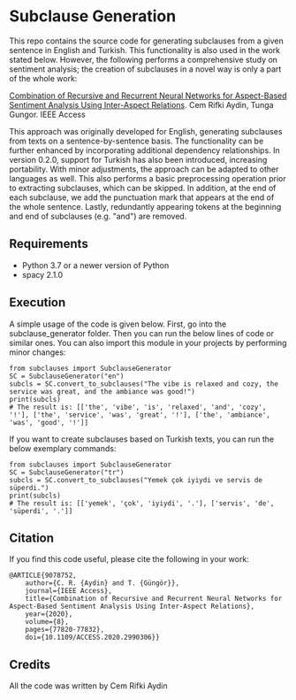# Subclause Generation
This repo contains the source code for generating subclauses from a given sentence in English and Turkish. This functionality is also used in the work stated below. However, the following performs a comprehensive study on sentiment analysis; the creation of subclauses in a novel way is only a part of the whole work:

[Combination of Recursive and Recurrent Neural Networks for Aspect-Based Sentiment Analysis Using Inter-Aspect Relations](https://ieeexplore.ieee.org/document/9078752).
Cem Rifki Aydin, Tunga Gungor. IEEE Access

This approach was originally developed for English, generating subclauses from texts on a sentence-by-sentence basis. The functionality can be further enhanced by incorporating additional dependency relationships. In version 0.2.0, support for Turkish has also been introduced, increasing portability. With minor adjustments, the approach can be adapted to other languages as well. This also performs a basic preprocessing operation prior to extracting subclauses, which can be skipped. In addition, at the end of each subclause, we add the punctuation mark that appears at the end of the whole sentence. Lastly, redundantly appearing tokens at the beginning and end of subclauses (e.g. "and") are removed.

## Requirements

- Python 3.7 or a newer version of Python
- spacy 2.1.0

## Execution

A simple usage of the code is given below. First, go into the subclause_generator folder. Then you can run the below lines of code or similar ones. You can also import this module in your projects by performing minor changes:

```
from subclauses import SubclauseGenerator
SC = SubclauseGenerator("en")
subcls = SC.convert_to_subclauses("The vibe is relaxed and cozy, the service was great, and the ambiance was good!")
print(subcls)
# The result is: [['the', 'vibe', 'is', 'relaxed', 'and', 'cozy', '!'], ['the', 'service', 'was', 'great', '!'], ['the', 'ambiance', 'was', 'good', '!']]
```

If you want to create subclauses based on Turkish texts, you can run the below exemplary commands:

```
from subclauses import SubclauseGenerator
SC = SubclauseGenerator("tr")
subcls = SC.convert_to_subclauses("Yemek çok iyiydi ve servis de süperdi.")
print(subcls)
# The result is: [['yemek', 'çok', 'iyiydi', '.'], ['servis', 'de', 'süperdi', '.']]
```

## Citation
If you find this code useful, please cite the following in your work:
```
@ARTICLE{9078752,  
    author={C. R. {Aydin} and T. {Güngör}},  
    journal={IEEE Access},   
    title={Combination of Recursive and Recurrent Neural Networks for Aspect-Based Sentiment Analysis Using Inter-Aspect Relations},   
    year={2020},  
    volume={8},  
    pages={77820-77832},  
    doi={10.1109/ACCESS.2020.2990306}}
```
## Credits
All the code was written by Cem Rifki Aydin
